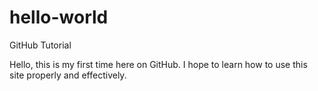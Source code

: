 # hello-world
GitHub Tutorial

Hello, this is my first time here on GitHub. I hope to learn how to use this site properly and effectively.
